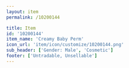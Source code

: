 ```yaml
---
layout: item
permalink: /10200144

title: Item
id: '10200144'
item_name: 'Creamy Baby Perm'
icon_url: 'item/icon/customize/10200144.png'
sub_header: ['Gender: Male', 'Cosmetic']
footer: ['Untradable, Unsellable']
---
```


